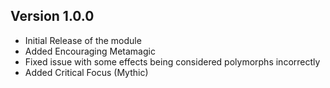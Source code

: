 ## Version 1.0.0
* Initial Release of the module
* Added Encouraging Metamagic
* Fixed issue with some effects being considered polymorphs incorrectly
* Added Critical Focus (Mythic)